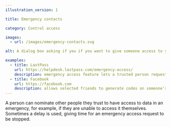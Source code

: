 ```yaml
---
illustration_version: 1

title: Emergency contacts

category: Control access

images:
  - url: /images/emergency-contacts.svg

alt: A dialog box asking if you if you want to give someone access to your account in an emergency.

examples:
  - title: LastPass
    url: https://helpdesk.lastpass.com/emergency-access/
    description: emergency access feature lets a trusted person request access to a password store
  - title: Facebook
    url: https://facebook.com
    description: allows selected friends to generate codes on someone’s behalf, to help them regain access to an account
---
```


A person can nominate other people they trust to have access to data in an emergency, for example, if they are unable to access it themselves. Sometimes a delay is used, giving time for an emergency access request to be stopped.
